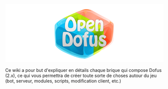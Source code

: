 ![OpenDofus](../resources/OpenDofus.png)

Ce wiki a pour but d'expliquer en détails chaque brique qui compose Dofus (2.x), ce qui vous permettra de créer toute sorte de choses autour du jeu (bot, serveur, modules, scripts, modification client, etc.)

